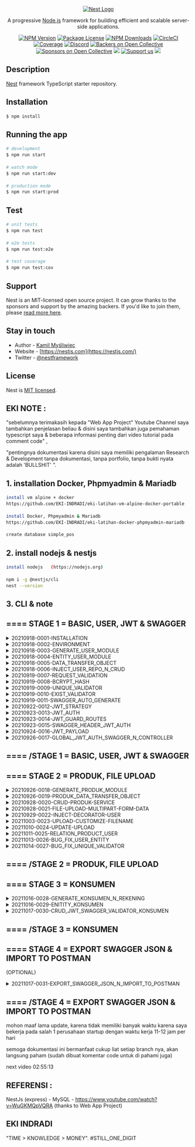 <p align="center">
  <a href="http://nestjs.com/" target="blank"><img src="https://nestjs.com/img/logo_text.svg" width="320" alt="Nest Logo" /></a>
</p>

[circleci-image]: https://img.shields.io/circleci/build/github/nestjs/nest/master?token=abc123def456
[circleci-url]: https://circleci.com/gh/nestjs/nest

  <p align="center">A progressive <a href="http://nodejs.org" target="_blank">Node.js</a> framework for building efficient and scalable server-side applications.</p>
    <p align="center">
<a href="https://www.npmjs.com/~nestjscore" target="_blank"><img src="https://img.shields.io/npm/v/@nestjs/core.svg" alt="NPM Version" /></a>
<a href="https://www.npmjs.com/~nestjscore" target="_blank"><img src="https://img.shields.io/npm/l/@nestjs/core.svg" alt="Package License" /></a>
<a href="https://www.npmjs.com/~nestjscore" target="_blank"><img src="https://img.shields.io/npm/dm/@nestjs/common.svg" alt="NPM Downloads" /></a>
<a href="https://circleci.com/gh/nestjs/nest" target="_blank"><img src="https://img.shields.io/circleci/build/github/nestjs/nest/master" alt="CircleCI" /></a>
<a href="https://coveralls.io/github/nestjs/nest?branch=master" target="_blank"><img src="https://coveralls.io/repos/github/nestjs/nest/badge.svg?branch=master#9" alt="Coverage" /></a>
<a href="https://discord.gg/G7Qnnhy" target="_blank"><img src="https://img.shields.io/badge/discord-online-brightgreen.svg" alt="Discord"/></a>
<a href="https://opencollective.com/nest#backer" target="_blank"><img src="https://opencollective.com/nest/backers/badge.svg" alt="Backers on Open Collective" /></a>
<a href="https://opencollective.com/nest#sponsor" target="_blank"><img src="https://opencollective.com/nest/sponsors/badge.svg" alt="Sponsors on Open Collective" /></a>
  <a href="https://paypal.me/kamilmysliwiec" target="_blank"><img src="https://img.shields.io/badge/Donate-PayPal-ff3f59.svg"/></a>
    <a href="https://opencollective.com/nest#sponsor"  target="_blank"><img src="https://img.shields.io/badge/Support%20us-Open%20Collective-41B883.svg" alt="Support us"></a>
  <a href="https://twitter.com/nestframework" target="_blank"><img src="https://img.shields.io/twitter/follow/nestframework.svg?style=social&label=Follow"></a>
</p>
  <!--[![Backers on Open Collective](https://opencollective.com/nest/backers/badge.svg)](https://opencollective.com/nest#backer)
  [![Sponsors on Open Collective](https://opencollective.com/nest/sponsors/badge.svg)](https://opencollective.com/nest#sponsor)-->

## Description

[Nest](https://github.com/nestjs/nest) framework TypeScript starter repository.

## Installation

```bash
$ npm install
```

## Running the app

```bash
# development
$ npm run start

# watch mode
$ npm run start:dev

# production mode
$ npm run start:prod
```

## Test

```bash
# unit tests
$ npm run test

# e2e tests
$ npm run test:e2e

# test coverage
$ npm run test:cov
```

## Support

Nest is an MIT-licensed open source project. It can grow thanks to the sponsors and support by the amazing backers. If you'd like to join them, please [read more here](https://docs.nestjs.com/support).

## Stay in touch

- Author - [Kamil Myśliwiec](https://kamilmysliwiec.com)
- Website - [https://nestjs.com](https://nestjs.com/)
- Twitter - [@nestframework](https://twitter.com/nestframework)

## License

Nest is [MIT licensed](LICENSE).

##  EKI NOTE :

"sebelumnya terimakasih kepada "Web App Project" Youtube Channel saya tambahkan penjelasan beliau & disini saya tambahkan juga pemahaman typescript saya & beberapa informasi penting dari video tutorial pada comment code" ,

"pentingnya dokumentasi karena disini saya memiliki pengalaman Research & Development tanpa dokumentasi, tanpa portfolio, tanpa bukti nyata adalah 'BULLSHIT' ".

## 1. installation Docker, Phpmyadmin & Mariadb
```bash
install vm alpine + docker
https://github.com/EKI-INDRADI/eki-latihan-vm-alpine-docker-portable

install Docker, Phpmyadmin & Mariadb
https://github.com/EKI-INDRADI/eki-latihan-docker-phpmyadmin-mariadb

create database simple_pos
```

## 2. install nodejs & nestjs

```bash
install nodejs   (https://nodejs.org)

npm i -g @nestjs/cli
nest --version
```

## 3. CLI & note

## ==== STAGE 1 = BASIC, USER, JWT & SWAGGER

<details>
  <summary>20210918-0001-INSTALLATION</summary>

```bash
//001
generate project :
nest new rnd-nestjs-mysql
npm

run project :
cd rnd-nestjs-mysql
npm run start
npm run start:dev
```

</details>

<details>
  <summary>20210918-0002-ENVIRONMENT</summary>

```bash
//002
depedency injection :
npm i @nestjs/typeorm typeorm mysql2 @nestjs/config

---info
@nestjs/typeorm typeorm = https://docs.nestjs.com/recipes/sql-typeorm
mysql2 = mysql driver
@nestjs/config  = untuk config .env
---/info
```

</details>

<details>
  <summary>20210918-0003-GENERATE_USER_MODULE</summary>

```bash
//003
nest g res user
REST API
generate entry points Y

---info
nest generate resource user = generate user module https://docs.nestjs.com/recipes/crud-generator
---/info

```

</details>

<details>
  <summary>20210918-0004-ENTITY_USER_MODULE</summary>

```bash
//004
npm run start:dev
---info
npm run start:dev = untuk running project,
setelah entity selesai di buat maka pada database simple_pos akan otomatis terbuat tabel user
---/info
```

</details>

<details>
  <summary>20210918-0005-DATA_TRANSFER_OBJECT</summary>

```bash
//005
---info
data transfer object = https://docs.nestjs.com/controllers
---/info
```

</details>

<details>
  <summary>20210918-0006-INJECT_USER_REPO_N_CRUD</summary>

```bash
//006
---info
postman = https://www.postman.com/
inject repository user (entity user), agar memudahkan ketika membuat CRUD
---/info
```

</details>

<details>
  <summary>20210919-0007-REQUEST_VALIDATION</summary>

```bash
//007
npm i class-validator class-transformer
---info
informasi lebih lanjut : https://docs.nestjs.com/techniques/validation
kedua dependecy tersebut berguna untuk request validation pada API, validasi request berdasarkan class dengan memanfaatkan fungsi global middleware validationPipe
---/info
```

</details>

<details>
  <summary>20210919-0008-BCRYPT_HASH</summary>

```bash
//008
npm install -g node-gyp (perlu di install ketika npm i bcrypt , error/stuck node-pre-gyp install --fallback-to-build )
npm i bcrypt
npm i -D @types/bcrypt
---info
encryption dan hash : https://docs.nestjs.com/security/encryption-and-hashing
---/info
```

</details>

<details>
  <summary>20210919-0009-UNIQUE_VALIDATOR</summary>

```bash
//009
---info
Duplicate entry validator
pada src\user\entities\user.entity.ts :
    @Column({ unique: true })
    email: string
karena error handle yang tidak detail pada class validator,
maka diperlukanya manual duplicate validator 
---/info

nest g provider etc/validator/unique-validator

---info
nest g provider = membuat class / provider yang nantinya akan di panggil kembali (contoh digunakan untuk manual validasi unique), 
bertujuan untuk validasi jika data ditemukan maka tidak boleh dieksekusi

response :
{
    "statusCode": 400,
    "message": [
        "email admin@gmail.com sudah digunakan",
        "username admineki sudah digunakan"
    ],
    "error": "Bad Request"
}
---/info

nest g provider etc/validator/exist-validator

---info
copy dari unique-validator
---/info
```

</details>

<details>
  <summary>20210919-0010-EXIST_VALIDATOR</summary>

```bash
//010

nest g provider etc/validator/exist-validator

---info
copy dari unique-validator & rubah beberapa code, bertujuan untuk validasi jika data ditemukan maka boleh dieksekusi (contoh delete data)
response :
{
    "statusCode": 400,
    "message": [
        "id 2 tidak ditemukan"
    ],
    "error": "Bad Request"
}
---/info
```

</details>

<details>
  <summary>20210919-0011-SWAGGER_AUTO_GENERATE</summary>

```bash
//011

npm i @nestjs/swagger 
npm i swagger-ui-express

---info
openapi documentation, digunakan untuk membuat dokumentasi API, https://docs.nestjs.com/openapi/introduction ,
konfigurasi routes swagger src\main.ts
http://localhost:3000/api-docs/  ,
dan yang keren dari nestJs, ada auto generate swagger

-- auto generate swagger controller -- 
import { ApiTags } from '@nestjs/swagger';
@ApiTags('User') // AUTO GENERATE OPEN API SWAGGER  , langsung jadi dokumentasi

-- auto generate swagger property -- 
import { ApiProperty } from "@nestjs/swagger"
export class UserDto { 
    @ApiProperty() // swagger auto generate property
    @IsOptional()
    @IsExist([User, 'id'])
    id?: number  

    @ApiProperty({required:true}) // {required:true} sama aja kyk @IsNotEmpty()
    @IsString()
    @MaxLength(64)
    @MinLength(8)
    @IsNotEmpty()
    nama_user: string

    ...
    ...
}
---/info

---bug info & bug fix
disini saya menemukan bug :
  "@nestjs/swagger": "^5.0.9",
  "swagger-ui-express": "^4.1.6",
  "class-transformer": "^0.4.0",
  "class-validator": "^0.13.1",
src\user\dto\create-user.dto.ts
BUG schema swagger karena SWAGGER VS CLASS-VALIDATOR , 
kadang terjadi masalah pada @ApiProperty() (swagger) vs (class-validator) ,
BUG schema swagger tidak muncul

cara fix nya
referensi : https://github.com/nestjs/swagger/issues/459
edit nest-cli.json
{
  "collection": "@nestjs/schematics",
  "sourceRoot": "src",

  "compilerOptions": {
    "plugins": [
      {
        "name": "@nestjs/swagger/plugin"
      }
    ]
  }

}

---/bug info & bug fix
```

</details>

<details>
  <summary>20210922-0012-JWT_STRATEGY</summary>

```bash
//012
buat controller nest g crontroller <name>
buat services nest g service <name>
buat module nest g module <name>
tapi saran menggunkan resource saja agar lebih mudah

nest g res auth
REST API
generate CRUD entry points? n

npm i @nestjs/passport
npm i @nestjs/jwt
npm i passport
npm i passport-jwt
npm i -D @types/passport-jwt

buat file pada src/auth/jwt.strategy.ts

tambah .env  JWT_SECRET_KEY= 'eki-secret-key'

---info
dokumentasi :
https://docs.nestjs.com/security/authentication
https://docs.nestjs.com/security/authorization

ini digunakan (extends) dari PassportStrategy  (memodifikasinya) disesuaikan konfigurasi
---/info

```

</details>

<details>
  <summary>20210923-0013-JWT_AUTH</summary>

```bash
//013
nest g guard auth/jwt  (bawaan dari CLI codenya beberapa di hapus & di rubah)

buat dto manual auth.dto.ts
---info
setting expiresIn (waktu expired) & setting penggunaan Jwt strategy pada auth module,
login authentication & generate token
---/info

---bug info & bug fix
ada bug jika menggunakan extend UserDto, karena pada UserDto memiliki unique validator (memvalidasi jika username sama), akibatnya tidak dapat login(generate token)
---/bug info & bug fix

NOTE : pada video youtube baru menjelaskan bug fix ini pada menit 2:33:00 +
atau pada branch : 20211014-0027-BUG_FIX_UNIQUE_VALIDATOR

```

</details>

<details>
  <summary>20210923-0014-JWT_GUARD_ROUTES</summary>

```bash
//014

---info
  ----- CODE
  @Get()
  @UseGuards(JwtGuard) // melindungin request dengan JWT menggunakan Guard
  checkUserController(@Request() req) {
    ...
    ...
  ----- /CODE

  UseGuard, berfungsi untuk mengamankan routes JWT, contoh :
  ------ SESUDAH GUARD
  {
  "statusCode": 401,
  "message": "Unauthorized"
  }
  ------ /SESUDAH GUARD
---/info

---bug info & bug fix
    // ======================== ERROR 1, KETIKA NENAMBAHKAN UseGuard
    // Error: Strategy#authenticate must be overridden by subclass
    // at JwtStrategy.Strategy.authenticate (D:\_eki-latihan-nestjs-mysql\rnd-nestjs-mysql\node_modules\passport-strategy\lib\strategy.js:21:9)
    // at attempt (D:\_eki-latihan-nestjs-mysql\rnd-nestjs-mysql\node_modules\passport\lib\middleware\authenticate.js:366:16)
    // at authenticate (D:\_eki-latihan-nestjs-mysql\rnd-nestjs-mysql\node_modules\passport\lib\middleware\authenticate.js:367:7)
    // at D:\_eki-latihan-nestjs-mysql\rnd-nestjs-mysql\node_modules\@nestjs\passport\dist\auth.guard.js:91:3
    // at new Promise (<anonymous>)
    // at D:\_eki-latihan-nestjs-mysql\rnd-nestjs-mysql\node_modules\@nestjs\passport\dist\auth.guard.js:83:83
    // at JwtGuard.<anonymous> (D:\_eki-latihan-nestjs-mysql\rnd-nestjs-mysql\node_modules\@nestjs\passport\dist\auth.guard.js:49:36)
    // at Generator.next (<anonymous>)
    // at fulfilled (D:\_eki-latihan-nestjs-mysql\rnd-nestjs-mysql\node_modules\@nestjs\passport\dist\auth.guard.js:17:58)
    // at processTicksAndRejections (internal/process/task_queues.js:95:5)
    // ======================== /ERROR 1, KETIKA NENAMBAHKAN UseGuard

    // ======================== SOLUSI ERROR 1
    // pada JWT strategy (src\auth\jwt.strategy.ts), seharusnya mengambil dari passport-jwt
    // ------------ SEBELUM
    // import { Strategy } from "passport";
    // import { ExtractJwt } from "passport-jwt";
    // ------------ /SEBELUM

    //------------- SESUDAH
    // import { ExtractJwt, Strategy } from "passport-jwt";
    //------------- /SESUDAH
    // ======================== /SOLUSI ERROR 1

    // ======================== ERROR 2, import { Strategy } from "passport-jwt"; 
    //    TypeError: JwtStrategy requires a function to retrieve jwt from requests (see option jwtFromRequest)
    //    at new JwtStrategy (D:\_eki-latihan-nestjs-mysql\rnd-nestjs-mysql\node_modules\passport-jwt\lib\strategy.js:55:15)
    //    at new MixinStrategy (D:\_eki-latihan-nestjs-mysql\rnd-nestjs-mysql\node_modules\@nestjs\passport\dist\passport\passport.strategy.js:32:13)
    //    at new JwtStrategy (D:\_eki-latihan-nestjs-mysql\rnd-nestjs-mysql\src\auth\jwt.strategy.ts:14:9)
    //    at Injector.instantiateClass (D:\_eki-latihan-nestjs-mysql\rnd-nestjs-mysql\node_modules\@nestjs\core\injector\injector.js:291:19)
    //    at callback (D:\_eki-latihan-nestjs-mysql\rnd-nestjs-mysql\node_modules\@nestjs\core\injector\injector.js:43:41)
    //    at processTicksAndRejections (internal/process/task_queues.js:95:5)
    //    at Injector.resolveConstructorParams (D:\_eki-latihan-nestjs-mysql\rnd-nestjs-mysql\node_modules\@nestjs\core\injector\injector.js:119:24)
    //    at Injector.loadInstance (D:\_eki-latihan-nestjs-mysql\rnd-nestjs-mysql\node_modules\@nestjs\core\injector\injector.js:47:9)
    //    at Injector.loadProvider (D:\_eki-latihan-nestjs-mysql\rnd-nestjs-mysql\node_modules\@nestjs\core\injector\injector.js:69:9)
    //    at async Promise.all (index 4)
    // ======================== /ERROR 2, import { Strategy } from "passport-jwt"; 
            
    // ======================== SOLUSI ERROR 2
    // https://stackoverflow.com/questions/51131480/jwtstrategy-requires-a-function-to-retrieve-jwt-from-requests
    // SEBELUMNYA : // JwtFromRequest: ExtractJwt.fromAuthHeaderAsBearerToken(),  
    // SEHARUSNYA : (menggunakan j kecil)
    jwtFromRequest: ExtractJwt.fromAuthHeaderAsBearerToken(), // ini merima tokenya dari mana , kalo ini dari authorization : Bearer <token>
    // ======================== /SOLUSI ERROR 2
    
---/bug info & bug fix
```

</details>

<details>
  <summary>20210923-0015-SWAGGER_HEADER_JWT_AUTH</summary>

```bash
//015

---code
  const configSwagger = new DocumentBuilder()
  ....
  ....
    .addBearerAuth()  // karena token disini menggunakan Bearer Aeuth , ada banyak security contoh lainnya : // .addApiKey('x-access-token') // .
  ....
  ....
---/code

---info
swagger header jwt auth (swagger security), berguna untuk memasukan token pada OPEN-API (dokumentasi API) SWAGGER, untuk mengijinkan beberapa routes yang memerlukan akses token jwt,

 .addBearerAuth() mengaktifkan header jwt auth (swagger security) untuk token access , akan muncul tombol Authorize pada pojok kanan atas
---/info


---code
  @Get()
  @ApiBearerAuth() 
---/code

---info
dokumentasi https://swagger.io/docs/specification/authentication/bearer-authentication/
Authorization: Bearer <token>
ini berfungsi agar swagger tau bahwa API ini memerlukan header (Bearer token) untuk authorize routesnya (contoh gambar gembok dikanan nama routes pada controller yang diset @ApiBearerAuth() )
---/info
```

</details>

<details>
  <summary>20210924-0016-JWT_PAYLOAD</summary>

```bash
//016

silahkan di coba pada http://localhost:3000/auth 
untuk memuncukan request perlu authorization
pada swagger (masukan token pada button Authorize) 
atau
pada postman (masukan header Authorization : Bearer <token>)

---info
contoh memodifikasi JWT PAYLOAD
src\auth\jwt.strategy.ts
src\auth\auth.service.ts
src\auth\auth.controller.ts
Json Web Token memiliki fitur untuk memasukan payload data pada token nya,
nah disini payload token tersebut akan di enkripsi/hashing/encode (tergantung algoritma) 
kemudian setelah login berhasil payload tersebut akan di decode/dekripsi berupa data/object yang mana data tersebut dapat langsung digunakan kembali sesuai kebutuhan

dokumentasi jwt : https://jwt.io/
---/info
```

</details>

<details>
  <summary>20210926-0017-GLOBAL_JWT_AUTH_SWAGGER_N_CONTROLLER</summary>

```bash
//017


// AUTH USER SWAGGER :
@ApiTags('User') 
@ApiBearerAuth()  // ini aktifkan Bearer Auth untuk seluruh routes controller user (hanya swagger)
@Controller('user')

---info
// AUTH USER SWAGGER :
ini sama seperti 015 , @ApiBearerAuth() ini dapat dibuat secara spesifik dan juga sekaligus pada seluruh controller
contohnya pada user controller (hanya swagger)
---/info

// AUTH USER CONTROLLER :

@ApiTags('User')
@ApiBearerAuth()
@UseGuards(JwtGuard)  // ini aktifkan Bearer Auth untuk seluruh routes controller user (membutuhkan header Authorization : Bearer <token>)
@Controller('user')

---info
// AUTH USER CONTROLLER :
ini sama seperti 014 , @UseGuards(JwtGuard) ini dapat dibuat secara spesifik dan juga sekaligus pada seluruh controller
contohnya pada user controller  (membutuhkan header Authorization : Bearer <token>)
---/info
```

</details>

## ==== /STAGE 1 = BASIC, USER, JWT & SWAGGER

## ==== STAGE 2 = PRODUK, FILE UPLOAD

<details>
  <summary>20210926-0018-GENERATE_PRODUK_MODULE</summary>

```bash
//018
nest g res produk


---info
membuat resource produk
---/info

src\produk\entities\produk.entity.ts
    @UpdateDateColumn({ onUpdate: "CURRENT_TIMESTAMP(6)" }) 
    update_at: Date

---info
generate langsung waktu updatenya memunculkan pada object {onUpdate : value} , nanti akan otomatis keluar pada result object
---/info

src\produk\entities\produk.entity.ts
    @ManyToOne(() => User, data => data.id) // User dari User entities
    user: User // User dari User entities

---info
relasi kepada user  
ERD : produk - user
ERD : * - 1

membuat foreign key userId pada product
---/info

src\app.module.ts
      entities : [
        .....,
        Produk 
      ],
      synchronize : true 

---info
 karena adanya  synchronize : true, maka produk tabel akan otomatis digenerate di database
---/info

src\user\entities\user.entity.ts
    @OneToMany(()=>Produk, data => data.id)
    produk : Produk

---info
relasi kepada produk
ERD : user - produk
ERD : 1 - *

agar user dapat melakukan relasi pada produk  (hanya optional, lebih baik ditambahkan)
---/info


```

</details>

<details>
  <summary>20210926-0019-PRODUK_DATA_TRANSFER_OBJECT</summary>

```bash
//019
    @IsObject()
    user: UserDto
---info
setting DTO Produk,
datanya user harus object (karena relasi dari user)
pake fieldnya mengikuti object UserDto
---/info

export class CreateProdukDto extends OmitType(ProdukDto, ['id']){}
export class ProdukIdDto extends PickType(ProdukDto, ['id']){}

---info
OmitType dari swagger & buang id nya  // OmitType = buang sebagian
PickType dari swagger & hanya ambil id nya  // PickType = ambil sebagian
---/info

```

</details>

<details>
  <summary>20210928-0020-CRUD-PRODUK-SERVICE</summary>

```bash
//020
src\produk\produk.module.ts

import { Produk } from './entities/produk.entity';
import { TypeOrmModule } from '@nestjs/typeorm';

@Module({
  imports : [
    TypeOrmModule.forFeature([Produk])
  ],

---info
register entities produk pada module produk, agar entity dapat digunakan pada module produk
---/info

src\produk\produk.service.ts
src\produk\dto\update-produk.dto.ts

---info
buat services CRUD produk berdasarkan entity dan edit UpdateProdukDto
---/info

```

</details>

<details>
  <summary>20210928-0021-FILE-UPLOAD-MULTIPART-FORM-DATA</summary>

```bash
//021
npm i -D @types/multer

---info
sebelumnya menggunakan JSON konsep untuk mengeluarkan data, tetapi karena ada FILE UPLOAD ,maka perlu menggunakan 'multipart/form-data'
---/info

src\produk\produk.controller.ts
import { ...., UseInterceptors } from '@nestjs/common';
import { FileInterceptor } from '@nestjs/platform-express';
import { diskStorage } from 'multer';

@ApiTags('Produk')
@ApiBearerAuth()
@UseGuards(JwtGuard)
@Controller('produk')

...
...
...

src\produk\produk.controller.ts

  @ApiConsumes('multipart/form-data')
  @ApiBody({ type: CreateProdukDto })
  create(@Body() createProdukDto: CreateProdukDto, @UploadedFile() foto: Express.Multer.File) {
    createProdukDto.foto = foto.filename
    return this.produkService.create(createProdukDto);
  }

---info
agar swagger merubah format default (JSON) , menjadi multipart/form-data,
karena swagger ada perubahan multipart maka Request Body nya perlu disesuaikan lagi
memanfaatkan depedency multer
---/info




---bug info & bug fix

nestjs BUG Swagger (muncul data user pada swagger, padahal tidak menggunakan  @ApiProperty() )
src\produk\dto\create-produk.dto.ts
 
    @IsObject() 
    user: UserDto 


cara fix nya :
referensi : https://github.com/nestjs/swagger/issues/493
tambahkan  @ApiHideProperty()  untuk menghilangkan pada swagger (agar tidak diinput)

    @ApiHideProperty() 
    @IsObject() 
    user: UserDto 


---/bug info & bug fix

    @ApiProperty({format:'binary'})
    @IsOptional() 
    foto: string
    
---info
agar format swagger berubah untuk merubah menjadi "file upload" tambahkan {format:'binary'} (pada kondisi multipart/form-data),
sebelumnya IsString() rubah menjadi @IsOptional() karena image sudah berbentuk binary
---/info


Note :

{
    "statusCode": 400,
    "message": [
        "user must be an object"
    ],
    "error": "Bad Request"
}


Karena :

    @IsObject() 
    user: UserDto 


ini akan mengalami masalah solusinya ada pada code selanjutnya (tujuan nya agar dapat otomatis simpan data user, 
menggunakan teknologi nestjs & payload jwt)
  
```

</details>

<details>
  <summary>20210929-0022-INJECT-DECORATOR-USER</summary>

```bash
//022


{
    "statusCode": 400,
    "message": [
        "user must be an object"
    ],
    "error": "Bad Request"
}

solusinya :

nest g decorator etc/decorator/inject-user

---info
decorator InjectUser,
decorator adalah mirip sebuah function / services contoh : @ApiTags() , @Post() , @ApiBody() , dll

yang mana decorator tersebut bisa kita costum atau membuatnya,
agar produk dapat otomatis simpan data user, 
menggunakan teknologi nestjs & payload jwt
---/info

src\etc\decorator\inject-user.decorator.ts

export const InjectUser = createParamDecorator((data: any, ctx: ExecutionContext) => {
    const req = ctx.switchToHttp().getRequest()
    req.body.user = { id : req.user.id}
    return req.body
})



src\produk\produk.controller.ts
  create(@InjectUser() createProdukDto: CreateProdukDto, @UploadedFile() foto: Express.Multer.File) { // SETELAH INJECT USER
    createProdukDto.foto = foto.filename
    return this.produkService.create(createProdukDto);
  }

---info
menambahkan object user pada request (body) yang di kirim

setelah ditambahkan ketika di test maka responsenya otomatis akan inject user

{
  "barcode": "test",
  "nama_produk": "test",
  "deskripsi_produk": "test",
  "harga_beli": 111,
  "harga_jual": 110,
  "user": {
    "id": 2
  },
  "foto": "27d9b92cc2a95aceb288dac7861252cb",
  "id": 1,
  "create_at": "2021-09-28T19:11:29.644Z",
  "update_at": "2021-09-28T19:11:29.644Z"
}
---/info
  
```

</details>

<details>
  <summary>20211003-0023-UPLOAD-CUSTOMIZE-FILENAME</summary>

```bash
//023

// import { extname } from 'path/posix'; // rename 'path/posix' to 'path'
import { extname } from 'path';


 @UseInterceptors(FileInterceptor('foto', {  
    storage: diskStorage({ 
      destination: './assets/produk',
      filename: (req: any, file, cb) => {
        const fileName = [req.user.id, Date.now()].join('-') 
        let number_user_id = Number(req.user.id)
        let eki_auto_generate = new Date().getFullYear() + "-"
          + ("0" + (new Date().getMonth() + 1)).slice(-2) + "-"
          + ("0" + new Date().getDate()).slice(-2) + "-"
          + number_user_id.toString().padStart(4, '0')

        cb(null, eki_auto_generate + '.' + fileName + '.' + extname(file.originalname)) 
      }
    })
---info
- customize filename & extention file upload (multipart/form-data), karena nestjs secara default membuatfile generate yang unique tanpa ekstensi

contoh code diatas adalah cara autogenerate filename yang unique, dirubah pada function depedency multer dan memanfaatkan depedency 'path' (extname) untuk mendapatkan original filename (termasuk .)
response dari 

post file upload product :

{
  "barcode": "asdas1",
  "nama_produk": "asdas1",
  "deskripsi_produk": "asdas1",
  "harga_beli": 300,
  "harga_jual": 400,
  "user": {
    "id": 2
  },
  "foto": "2021-10-03-0002.2-1633275013383.png",
  "id": 4,
  "create_at": "2021-10-03T08:30:14.236Z",
  "update_at": "2021-10-03T08:30:14.236Z"
}

get product : 

[
....
....
  {
    "id": 4,
    "barcode": "asdas1",
    "nama_produk": "asdas1",
    "deskripsi_produk": "asdas1",
    "harga_beli": 300,
    "harga_jual": 400,
    "foto": "2021-10-03-0002.2-1633275013383.png",
    "create_at": "2021-10-03T08:30:14.236Z",
    "update_at": "2021-10-03T08:30:14.236Z"
  }
]

---/info
```

</details>


<details>
  <summary>20211010-0024-UPDATE-UPLOAD</summary>
  
```bash
//024

let number_user_id = Number(req.user.id)
let eki_auto_generate = new Date().getFullYear() 
  + ("0" + (new Date().getMonth() + 1)).slice(-2) 
  + ("0" + new Date().getDate()).slice(-2) + "-"
  + "USR" + number_user_id.toString().padStart((String(number_user_id).length > 4) ? String(number_user_id).length : 4, '0') + "-"
  + Date.now()
cb(null, eki_auto_generate + extname(file.originalname))

---info
Autogenerate product file
FILENAME : "PD20211010-USR0002-1633834448773.png"
---/info

 @Patch(':id')
//==============================COPY FROM POST CONTROLLER
  @UseInterceptors(FileInterceptor('foto', {
    storage: diskStorage({
      destination: './assets/produk',
      filename: (req: any, file, cb) => {
        let number_user_id = Number(req.user.id)
        let eki_auto_generate = "PD"
          + new Date().getFullYear()
          + ("0" + (new Date().getMonth() + 1)).slice(-2)
          + ("0" + new Date().getDate()).slice(-2) + "-"
          + "USR" + number_user_id.toString().padStart((String(number_user_id).length > 4) ? String(number_user_id).length : 4, '0') + "-"
          + Date.now()

        cb(null, eki_auto_generate + extname(file.originalname))
      }
    })
  }))
  @ApiConsumes('multipart/form-data') // agr swagger merubah format default (JSON) , menjadi multipart/form-data
  @ApiBody({ type: CreateProdukDto })
  //==============================/COPY FROM POST CONTROLLER
    update(@Param('id') id: string, @InjectUser() updateProdukDto: UpdateProdukDto, @UploadedFile() foto: Express.Multer.File) {
    if(foto){
      updateProdukDto.foto = foto.filename
    }
    return this.produkService.update(+id, updateProdukDto);
  }

---info
update file upload , pada patch id , copy post controller dan tambahkan pada controller patch
---/info

export class UpdateProdukDto extends PartialType(ProdukDto) {
    @ApiProperty()
    @IsString()
    @IsNotEmpty()
    barcode: string
}

---info
bug fix BUG FIX update menghilangkan IsUnique ,
    {
        "statusCode": 400,
        "message": [
          "barcode test sudah digunakan"
        ],
        "error": "Bad Request"
    }

---/info

```

</details>


<details>
  <summary>20211011-0025-RELATION_PRODUCT_USER</summary>
  
```bash
//025


  findAll() {
    return this.produkRepo.find({
      relations:['user'] 
    }) 
  }


---info
relasi 
product dengan user ManyToOne 

// src\produk\entities\produk.entity.ts
    @ManyToOne(() => User, data => data.id)
    user: User 
---/info

// src\user\entities\user.entity.ts
    @Column({select : false})
    password: string

---info
{select : false}

berfungsi untuk menghilangkan password pada result, ini berlaku bukan hanya pada product, tapi seluruh data yang terkait dengan user.entity
password akan hilang diresult

sebelum :
GET : http://localhost:3000/produk
[
  {
    "id": 1,
    "barcode": "test",
    "nama_produk": "test",
    "deskripsi_produk": "test",
    "harga_beli": 2400,
    "harga_jual": 2000,
    "foto": "PD20211010-USR0002-1633837916127.png",
    "create_at": "2021-09-28T19:11:29.644Z",
    "update_at": "2021-10-09T20:51:56.000Z",
    "user": {
      "id": 2,
      "nama_user": "stringst",
      "email": "string@mail.com",
      "username": "stringst",
      "password": "$2b$10$646n44TYIPip12vmm2zz9OdBJJoniOKdcHNLVkdjDgwS0TmQ1n4Qy",
      "create_at": "2021-09-26T01:28:39.072Z",
      "update_at": "2021-09-26T01:28:39.072Z"
    }
  },
  ..
  ..
]

sesudah : 
GET : http://localhost:3000/produk
[
  {
    "id": 1,
    "barcode": "test",
    "nama_produk": "test",
    "deskripsi_produk": "test",
    "harga_beli": 2400,
    "harga_jual": 2000,
    "foto": "PD20211010-USR0002-1633837916127.png",
    "create_at": "2021-09-28T19:11:29.644Z",
    "update_at": "2021-10-09T20:51:56.000Z",
    "user": {
      "id": 2,
      "nama_user": "stringst",
      "email": "string@mail.com",
      "username": "stringst",
      "create_at": "2021-09-26T01:28:39.072Z",
      "update_at": "2021-09-26T01:28:39.072Z"
    }
  },
  ..
  ..
]

sesudah :
GET : http://localhost:3000/user
[
  ..
  ..,
  {
    "id": 2,
    "nama_user": "stringst",
    "email": "string@mail.com",
    "username": "stringst",
    "create_at": "2021-09-26T01:28:39.072Z",
    "update_at": "2021-09-26T01:28:39.072Z"
  }
]


---info

---/info

```

</details>

<details>
  <summary>20211013-0026-BUG_FIX_USER_ENTITY</summary>


```bash
//026

// src\user\entities\user.entity.ts
@Column({ name: 'password', select: false })
password: string

---bug info

karena ada perubahan pada entity user , 
untuk keperluan menghilangkan password pada setiap result yang berhubungan dengan user :

@Column({ name: 'password', select: false }) 

// {select : false} atau { name: 'password', select: false } 
// sama saja (name hanya untuk set name secara spesifik)

pada fungsi 

//src\auth\auth.service.ts
let user = await this.userService.findUsername(username)  

akan memiliki mendapaatkan password (password tidak akan muncul)

//src\user\user.service.ts
const valid = this.userService.compare(password, user.password) 

akibatnya password tidak dapat di validasi

//src\user\user.service.ts
compare(plaintextPassword, hashPassword) {
    const valid = bcrypt.compareSync(plaintextPassword, hashPassword)
    return valid
}

password dekripsi tidak akan sama 

ini semua karenakan  select: false.

---/bug info

---bug fix

src\user\user.service.ts
-- sebelum
findUsername(username) {
 return this.userRepo.findOne({ username: username });
}
-- 


-- sesudah
findUsername(username) {
    return this.userRepo.createQueryBuilder('user')
      .addSelect('password').where({ username: username }).getRawOne()
}
-- 

referensi :     
- https://stackoverflow.com/questions/65870541/typeorm-nestjs-using-querybuilder
- https://github.com/typeorm/typeorm/issues/5816

---/bug fix

```

</details>


<details>
  <summary>20211014-0027-BUG_FIX_UNIQUE_VALIDATOR</summary>

ini ada branch optional (saran tetap mengikuti branch ini) sebenarnya ini sudah dibug fix dicode saya (menggunakan versi saya),
sama saja, cumaa saya tetap sampaikan dari versi video cara bug fix nya yang sedikit berbeda dengan saya.
sebenarnya masalah ini sudah ada dari branch 20210923-0013-JWT_AUTH , tetapi sudah saya bug fix di branch tersebut dan selanjutnya.

```bash

//027
1. BUG FIX AUTH_DTO keperluan untuk get token saat login agar tidak error username telah digunakan


A. src\auth\auth.dto.ts
--- sebelum BUG FIX
export class AuthDto extends PickType(UserDto,['username','password']){}
--- 
--- sesudah - OLD BUG FIX (VERSI SAYA) & NEW BUG FIX (VERSI VIDEO) = SAMA
export class AuthDto {
    @ApiProperty()
    @IsString()
    @MaxLength(32)
    @MinLength(8)
    @IsNotEmpty()
    username: string

    @ApiProperty()
    @IsString()
    @MaxLength(32)
    @MinLength(8)
    @IsNotEmpty()
    password: string
}
--- 

B. src\user\user.service.ts
--- sebelum BUG FIX
findUsername(username) {
   return this.userRepo.findOne({ username: username });
}
--- 

--- sesudah - OLD BUG FIX (VERSI SAYA)
findUsername(username) {
  return this.userRepo.createQueryBuilder('user')
    .addSelect('password').where({ username: username }).getRawOne()
}
--- 

--- sesudah - NEW BUG FIX (VERSI VIDEO)
findUsername(username) {
   return this.userRepo.findOne({ username: username }, { select: ['id', 'password'] });
}
--- 


NOTE BUG FIX USER : 

Kedua fungsi bug fix tersebut sama fungsinya tetapi untuk BUG FIX VERSI SAYA itu memanfaatkan createQueryBuilder


2. BUG FIX UPDATE PRODUCT, agar barcode tidak error telah digunakan

A1. src\etc\validator\unique-validator.ts (NEW BUG FIX (VERSI VIDEO))
--- sebelum BUG FIX
async validate(value: any, args: ValidationArguments) {
   let find = { [args.constraints[1]]: args.value }
   let check = await getConnection().getRepository(args.constraints[0]).findOne(find)
   if (check) return false // jika ada return false
   return true
}
--- 

--- sesudah - NEW BUG FIX (VERSI VIDEO)
async validate(value: any, args: ValidationArguments) {
    let find = {
        where: { [args.constraints[1]]: args.value }
    }

    if (args.object['id']){
        find.where['id'] = Not(args.object['id']) // { Not } from 'typeorm';
    }

    let check = await getConnection().getRepository(args.constraints[0]).findOne(find)
    if (check) return false // jika ada return false
    return true
}
--- 

B1. src\produk\produk.controller.ts (NEW BUG FIX (VERSI VIDEO))

--- sebelum BUG FIX
 @Patch(':id')
  @UseInterceptors(FileInterceptor('foto', {
    storage: diskStorage({
      destination: './assets/produk',
      filename: (req: any, file, cb) => {
        let number_user_id = Number(req.user.id)
        let eki_auto_generate = "PD"
          + new Date().getFullYear()
          + ("0" + (new Date().getMonth() + 1)).slice(-2)
          + ("0" + new Date().getDate()).slice(-2) + "-"
          + "USR" + number_user_id.toString().padStart((String(number_user_id).length > 4) ? String(number_user_id).length : 4, '0') + "-"
          + Date.now()
        cb(null, eki_auto_generate + extname(file.originalname))
      }
    })
  }))
  @ApiConsumes('multipart/form-data') 
  @ApiBody({ type: CreateProdukDto }) 
  
  update(@Param('id') id: string, @InjectUser() updateProdukDto: UpdateProdukDto, @UploadedFile() foto: Express.Multer.File) {
    if (foto) {
      updateProdukDto.foto = foto.filename
    }
    return this.produkService.update(+id, updateProdukDto);
  }
--- 

--- sesudah - NEW BUG FIX (VERSI VIDEO)
 @Patch(':id')
  @UseInterceptors(FileInterceptor('foto', {
    storage: diskStorage({
      destination: './assets/produk',
      filename: (req: any, file, cb) => {
        let number_user_id = Number(req.user.id)
        let eki_auto_generate = "PD"
          + new Date().getFullYear()
          + ("0" + (new Date().getMonth() + 1)).slice(-2)
          + ("0" + new Date().getDate()).slice(-2) + "-"
          + "USR" + number_user_id.toString().padStart((String(number_user_id).length > 4) ? String(number_user_id).length : 4, '0') + "-"
          + Date.now()
        cb(null, eki_auto_generate + extname(file.originalname))
      }
    })
  }))
  @ApiConsumes('multipart/form-data') 
  @ApiBody({ type: UpdateProdukDto })
  
  update(@Param('id') id: string, @InjectUser() updateProdukDto: UpdateProdukDto, @UploadedFile() foto: Express.Multer.File) {
    if (foto) {
      updateProdukDto.foto = foto.filename
    }
    return this.produkService.update(+id, updateProdukDto);
  }

--- 

C1. src\produk\dto\update-produk.dto.ts (NEW BUG FIX (VERSI VIDEO))

--- sebelum BUG FIX
export class UpdateProdukDto extends PartialType(ProdukDto) {} 
--- 

--- sesudah - NEW BUG FIX (VERSI VIDEO)
export class UpdateProdukDto extends PartialType(ProdukDto) {}  // tidak ada perubahan
---


A2. src\produk\dto\update-produk.dto.ts (OLD BUG FIX (VERSI SAYA))

--- sebelum BUG FIX
export class UpdateProdukDto extends PartialType(ProdukDto) {} 
--- 

--- sesudah - NEW BUG FIX (VERSI VIDEO)
export class UpdateProdukDto extends PartialType(ProdukDto) {
  @ApiProperty()
  @IsString()
  @IsNotEmpty()
  barcode: string
 }
---


NOTE BUG FIX PRODUCT : 

BUG FIX VERSI VIDEO (A1-B1-C1), jauh lebih baik untuk penanganan barcode,
kelebihannya parameter barcode tidak dapat di hacking / inject dari luar karena ada validasi lebih dalam untuk barcode (hanya barcode yang di perbolehkan yang jika id yang digunakan sesuai dengan barcode)

BUG FIX VERSI SAYA (A2), lebih sedikit kenapa ? 
secara logika barcode tidak mungkin dapat di rubah artinya barcode pada aplikasi akan di disable (tidak dapat di rubah), maka jika case seperti tersebut tidak perlu banyak bug fix



```

</details>


## ==== /STAGE 2 = PRODUK, FILE UPLOAD

## ==== STAGE 3 = KONSUMEN

<details>
  <summary>20211016-0028-GENERATE_KONSUMEN_N_REKENING</summary>

```bash

//028

nest g res konsumen

- rest api
- crud yes

---info
generate resource konsumen
---


nest g res rekening

- rest api
- crud yes

---info
generate resource rekening
---

```

</details>


<details>
  <summary>20211016-0029-ENITITY_KONSUMEN</summary>

```bash

//029
update src\konsumen\entities\konsuman.entity.ts
update src\app.module.ts

---info bug
NestJs BUG Entity classs name

Konsuman // (yang di generate adalah Konsumen) tetapi classnya Konsuman, entities\konsuman.entity.ts  
ini adalah kesalahan dari nest, kemungkinan karena auto checking english translate men jadi man
---

---info 
selanjutnya tabel schema konsumen akan auto generate pada databases
---

update src\user\entities\user.entity.ts
update src\konsumen\konsumen.module.ts
update src\konsumen\konsumen.service.ts

---info 
update Entity
---

```

</details>


<details>
  <summary>20211017-0030-CRUD_JWT_SWAGGER_VALIDATOR_KONSUMEN</summary>

```bash

//030
update src\konsumen\konsumen.service.ts
update src\konsumen\dto\create-konsuman.dto.ts
update src\konsumen\dto\update-konsuman.dto.ts
update src\konsumen\konsumen.controller.ts


---info 
jika error 
inject-user.decorator ....

berarti perlu login dahulu untuk dapat data user
@ApiBearerAuth() // (LOGO GEMBOK SWAGGER) perlu tambahkan di controller
@UseGuards(JwtGuard) // verifikasi token swagger (by swagger authorize)
---

update code bug fix src\konsumen\entities\konsuman.entity.ts

---info 
- sebelum -

    User: User 

- sesudah -

    user: User // bug fix user key kecil

---/info 

update code update src\konsumen\dto\create-konsuman.dto.ts

---info 
- sebelum -

    User: CreateUserDto 

- sesudah -

    user: CreateUserDto // bug fix user key kecil

---/info 


update code update src\produk\produk.controller.ts

---info 
- sebelum -

  @Delete(':id')
  remove(@Param('id') id: string) {
    return this.produkService.remove(+id);
  }

- sesudah -

  @Delete(':id')
  remove(@Param() id: ProdukIdDto) {   // agar tervalidasi
    return this.produkService.remove(id.id); // agar tervalidasi
  }

---/info 

```

</details>

## ==== /STAGE 3 = KONSUMEN

## ==== STAGE 4 = EXPORT SWAGGER JSON & IMPORT TO POSTMAN

(OPTIONAL)

<details>
  <summary>20211017-0031-EXPORT_SWAGGER_JSON_N_IMPORT_TO_POSTMAN</summary>

```bash
//031
```

```bash
--- EXPORT SWAGGER JSON 
untuk generate file  json dapat menggunakan fitur fs ,

untuk membuatnya menjadi api dengan result json :

-- CODE :
SwaggerModule.setup('api-docs', app, swaggerDocument, configCustomSwagger)
-- /CODE :

http://localhost:3000/api-docs <-- OPEN API SWAGGER 
http://localhost:3000/api-docs-json <-- untuk membuatnya menjadi JSON tinggal tambahkan '-json'

--- /EXPORT SWAGGER JSON 

```

![EXAMPLE](https://github.com/EKI-INDRADI/eki-latihan-nestjs-mysql/raw/master/EXPORT_SWAGGER_JSON.png)


```bash

--- IMPORT SWAGGER JSON  TO POSTMAN
DOWNLOAD POSTMAN : https://www.postman.com/

import -> link -> http://localhost:3000/api-docs-json -> IMPORT -> IMPORT
--- /IMPORT SWAGGER JSON  TO POSTMAN

```

![EXAMPLE](https://github.com/EKI-INDRADI/eki-latihan-nestjs-mysql/raw/master/IMPORT_SWAGGER_JSON_TO_POSTMAN_1.png)
![EXAMPLE](https://github.com/EKI-INDRADI/eki-latihan-nestjs-mysql/raw/master/IMPORT_SWAGGER_JSON_TO_POSTMAN_2.png)
![EXAMPLE](https://github.com/EKI-INDRADI/eki-latihan-nestjs-mysql/raw/master/IMPORT_SWAGGER_JSON_TO_POSTMAN_3.png)

referensi : 
- https://github.com/nestjs/swagger/issues/158 (EXPORT SWAGGER JSON)
- https://stackoverflow.com/questions/39072216/how-to-import-swagger-apis-into-postman (IMPORT SWAGGER JSON TO POSTMAN)



</details>

## ==== /STAGE 4 = EXPORT SWAGGER JSON & IMPORT TO POSTMAN


mohon maaf lama update, karena tidak memiliki banyak waktu karena saya bekerja pada salah 1 perusahaan startup dengan waktu kerja 11-12 jam per hari

semoga dokumentasi ini bermanfaat cukup liat setiap branch nya, akan langsung paham (sudah dibuat komentar code untuk di pahami juga)

next video  02:55:13
 
## REFERENSI :

NestJs (express) - MySQL - https://www.youtube.com/watch?v=WuGKMQpVQRA (thanks to Web App Project)

## EKI INDRADI

"TIME > KNOWLEDGE > MONEY". #STILL_ONE_DIGIT
